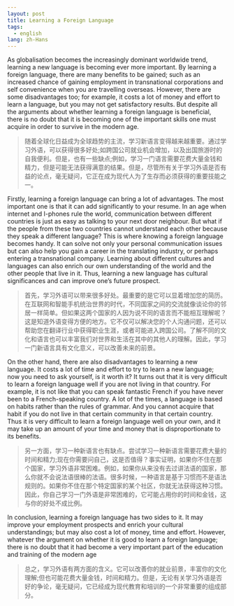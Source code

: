 ```yaml
---
layout: post
title: Learning a Foreign Language 
tags:
  - english
lang: zh-Hans
---
```


<!--more-->

As globalisation becomes the increasingly dominant worldwide trend, learning a new language is becoming ever more important. By learning a foreign language, there are many benefits to be gained; such as an increased chance of gaining employment in transnational corporations and self convenience when you are travelling overseas. However, there are some disadvantages too; for example, it costs a lot of money and effort to learn a language, but you may not get satisfactory results. But despite all the arguments about whether learning a foreign language is beneficial, there is no doubt that it is becoming one of the important skills one must acquire in order to survive in the modern age.

> 随着全球化日益成为全球趋势的主流，学习新语言变得越来越重要。通过学习外语，可以获得很多好处;如跨国公司就业机会增加，以及出国旅游时的自我便利。但是，也有一些缺点;例如，学习一门语言需要花费大量金钱和精力，但是可能无法获得满意的结果。但是，尽管所有关于学习外语是否有益的论点，毫无疑问，它正在成为现代人为了生存而必须获得的重要技能之一。

Firstly, learning a foreign language can bring a lot of advantages. The most important one is that it can add significantly to your resume. In an age when internet and I-phones rule the world, communication between different countries is just as easy as talking to your next door neighbour. But what if the people from these two countries cannot understand each other because they speak a different language? This is where knowing a foreign language becomes handy. It can solve not only your personal communication issues but can also help you gain a career in the translating industry, or perhaps entering a transnational company. Learning about different cultures and languages can also enrich our own understanding of the world and the other people that live in it. Thus, learning a new language has cultural significances and can improve one’s future prospect.

> 首先，学习外语可以带来很多好处。最重要的是它可以显着增加您的简历。在互联网和智能手机统治世界的时代，不同国家之间的交流就像谈论你的邻居一样简单。但如果这两个国家的人因为说不同的语言而不能相互理解呢？这是知道外语变得方便的地方。它不仅可以解决您的个人沟通问题，还可以帮助您在翻译行业中获得职业生涯，或者可能进入跨国公司。了解不同的文化和语言也可以丰富我们对世界和生活在其中的其他人的理解。因此，学习一门新语言具有文化意义，可以改善未来的前景。

On the other hand, there are also disadvantages to learning a new language. It costs a lot of time and effort to try to learn a new language; now you need to ask yourself, is it worth it? It turns out that it is very difficult to learn a foreign language well if you are not living in that country. For example, it is not like that you can speak fantastic French if you have never been to a French-speaking country. A lot of the times, a language is based on habits rather than the rules of grammar. And you cannot acquire that habit if you do not live in that certain community in that certain country. Thus it is very difficult to learn a foreign language well on your own, and it may take up an amount of your time and money that is disproportionate to its benefits.

> 另一方面，学习一种新语言也有缺点。尝试学习一种新语言需要花费大量的时间和精力;现在你需要问自己，这是否值得？事实证明，如果你不住在那个国家，学习外语非常困难。例如，如果你从来没有去过讲法语的国家，那么你就不会说法语很棒的法语。很多时候，一种语言是基于习惯而不是语法规则的。如果你不住在那个特定国家的某个社区，你就无法获得这种习惯。因此，你自己学习一门外语是非常困难的，它可能占用你的时间和金钱，这与你的好处不成比例。

In conclusion, learning a foreign language has two sides to it. It may improve your employment prospects and enrich your cultural understandings; but may also cost a lot of money, time and effort. However, whatever the argument on whether it is good to learn a foreign language; there is no doubt that it had become a very important part of the education and training of the modern age

> 总之，学习外语有两方面的含义。它可以改善你的就业前景，丰富你的文化理解;但也可能花费大量金钱，时间和精力。但是，无论有关学习外语是否好的争论，毫无疑问，它已经成为现代教育和培训的一个非常重要的组成部分。